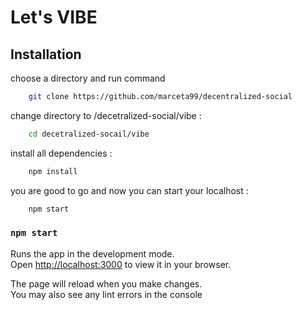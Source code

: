 # Let's VIBE 

## Installation 

choose a directory and run command
```bash
    git clone https://github.com/marceta99/decentralized-social
```

change directory to /decetralized-social/vibe  : 
```bash
    cd decetralized-socail/vibe
```
install all dependencies : 
```bash
    npm install
```
you are good to go and now you can start your localhost  : 
```bash
    npm start 
```
 
### `npm start`

Runs the app in the development mode.\
Open [http://localhost:3000](http://localhost:3000) to view it in your browser.

The page will reload when you make changes.\
You may also see any lint errors in the console